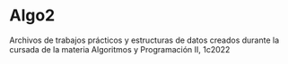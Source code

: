 # Algo2
 Archivos de trabajos prácticos y estructuras de datos creados durante la cursada de la materia Algoritmos y Programación II, 1c2022
